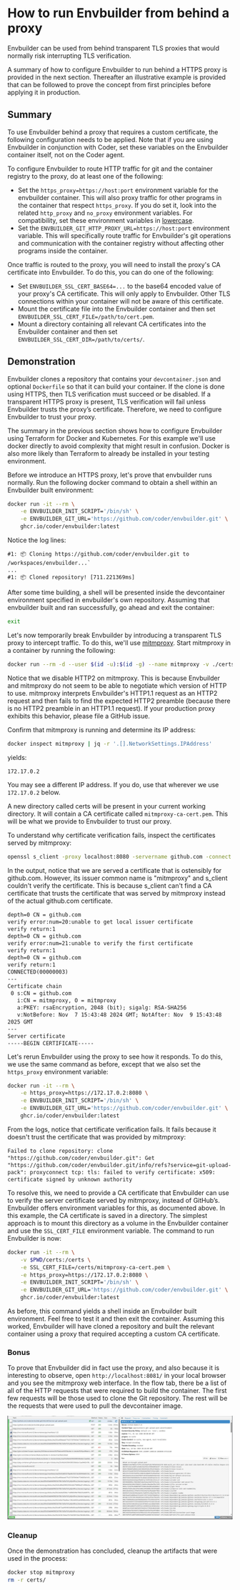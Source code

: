 # How to run Envbuilder from behind a proxy

Envbuilder can be used from behind transparent TLS proxies that would normally risk interrupting TLS verification.

A summary of how to configure Envbuilder to run behind a HTTPS proxy is provided in the next section. Thereafter an illustrative example is provided that can be followed to prove the concept from first principles before applying it in production.

## Summary
To use Envbuilder behind a proxy that requires a custom certificate, the following configuration needs to be applied. Note that if you are using Envbuilder in conjunction with Coder, set these variables on the Envbuilder container itself, not on the Coder agent.

To configure Envbuilder to route HTTP traffic for git and the container registry to the proxy, do at least one of the following:
* Set the `https_proxy=https://host:port` environment variable for the envbuilder container. This will also proxy traffic for other programs in the container that respect `https_proxy`. If you do set it, look into the related `http_proxy` and `no_proxy` environment variables. For compatibility, set these environment variables in [lowercase](https://about.gitlab.com/blog/2021/01/27/we-need-to-talk-no-proxy/#http_proxy-and-https_proxy). 
* Set the `ENVBUILDER_GIT_HTTP_PROXY_URL=https://host:port` environment variable. This will specifically route traffic for Envbuilder's git operations and communication with the container registry without affecting other programs inside the container.

Once traffic is routed to the proxy, you will need to install the proxy's CA certificate into Envbuilder. To do this, you can do one of the following:
* Set `ENVBUILDER_SSL_CERT_BASE64=...` to the base64 encoded value of your proxy's CA certificate. This will only apply to Envbuilder. Other TLS connections within your container will not be aware of this certificate.
* Mount the certificate file into the Envbuilder container and then set `ENVBUILDER_SSL_CERT_FILE=/path/to/cert.pem`.
* Mount a directory containing all relevant CA certificates into the Envbuilder container and then set `ENVBUILDER_SSL_CERT_DIR=/path/to/certs/`.

## Demonstration
Envbuilder clones a repository that contains your `devcontainer.json` and optional `Dockerfile` so that it can build your container. If the clone is done using HTTPS, then TLS verification must succeed or be disabled. If a transparent HTTPS proxy is present, TLS verification will fail unless Envbuilder trusts the proxy’s certificate. Therefore, we need to configure Envbuilder to trust your proxy. 

The summary in the previous section shows how to configure Envbuilder using Terraform for Docker and Kubernetes. For this example we'll use docker directly to avoid complexity that might result in confusion. Docker is also more likely than Terraform to already be installed in your testing environment.

Before we introduce an HTTPS proxy, let's prove that envbuilder runs normally. Run the following docker command to obtain a shell within an Envbuilder built environment:
```bash
docker run -it --rm \
    -e ENVBUILDER_INIT_SCRIPT='/bin/sh' \
    -e ENVBUILDER_GIT_URL='https://github.com/coder/envbuilder.git' \
    ghcr.io/coder/envbuilder:latest
```

Notice the log lines:
```
#1: 📦 Cloning https://github.com/coder/envbuilder.git to /workspaces/envbuilder...`
...
#1: 📦 Cloned repository! [711.221369ms]
```

After some time building, a shell will be presented inside the devcontainer environment specified in envbuilder's own repository. Assuming that envbuilder built and ran successfully, go ahead and exit the container:
```bash
exit
```

Let's now temporarily break Envbuilder by introducing a transparent TLS proxy to intercept traffic. To do this, we'll use [mitmproxy](https://mitmproxy.org/). Start mitmproxy in a container by running the following:
```bash
docker run --rm -d --user $(id -u):$(id -g) --name mitmproxy -v ./certs:/home/mitmproxy/.mitmproxy -p 8080:8080 -p 127.0.0.1:8081:8081 mitmproxy/mitmproxy mitmweb --web-host 0.0.0.0 --set http2=false
```

Notice that we disable HTTP2 on mitmproxy. This is because Envbuilder and mitmproxy do not seem to be able to negotiate which version of HTTP to use. mitmproxy interprets Envbuilder's HTTP1.1 request as an HTTP2 request and then fails to find the expected HTTP2 preamble (because there is no HTTP2 preamble in an HTTP1.1 request). If your production proxy exhibits this behavior, please file a GitHub issue.

Confirm that mitmproxy is running and determine its IP address:
```bash
docker inspect mitmproxy | jq -r '.[].NetworkSettings.IPAddress'
```
yields:
```
172.17.0.2
```

You may see a different IP address. If you do, use that wherever we use `172.17.0.2` below. 

A new directory called certs will be present in your current working directory. It will contain a CA certificate called  `mitmproxy-ca-cert.pem`. This will be what we provide to Envbuilder to trust our proxy.

To understand why certificate verification fails, inspect the certificates served by mitmproxy:
```bash
openssl s_client -proxy localhost:8080 -servername github.com -connect github.com:443 | head -n 10
```
In the output, notice that we are served a certificate that is ostensibly for github.com. However, its issuer common name is "mitmproxy" and s_client couldn't verify the certificate. This is because s_client can't find a CA certificate that trusts the certificate that was served by mitmproxy instead of the actual github.com certificate.
```
depth=0 CN = github.com
verify error:num=20:unable to get local issuer certificate
verify return:1
depth=0 CN = github.com
verify error:num=21:unable to verify the first certificate
verify return:1
depth=0 CN = github.com
verify return:1
CONNECTED(00000003)
---
Certificate chain
 0 s:CN = github.com
   i:CN = mitmproxy, O = mitmproxy
   a:PKEY: rsaEncryption, 2048 (bit); sigalg: RSA-SHA256
   v:NotBefore: Nov  7 15:43:48 2024 GMT; NotAfter: Nov  9 15:43:48 2025 GMT
---
Server certificate
-----BEGIN CERTIFICATE-----
```

Let's rerun Envbuilder using the proxy to see how it responds. To do this, we use the same command as before, except that we also set the `https_proxy` environment variable:
```bash
docker run -it --rm \
    -e https_proxy=https://172.17.0.2:8080 \
    -e ENVBUILDER_INIT_SCRIPT='/bin/sh' \
    -e ENVBUILDER_GIT_URL='https://github.com/coder/envbuilder.git' \
    ghcr.io/coder/envbuilder:latest
```
From the logs, notice that certificate verification fails. It fails because it doesn't trust the certificate that was provided by mitmproxy:
```
Failed to clone repository: clone "https://github.com/coder/envbuilder.git": Get "https://github.com/coder/envbuilder.git/info/refs?service=git-upload-pack": proxyconnect tcp: tls: failed to verify certificate: x509: certificate signed by unknown authority
```

To resolve this, we need to provide a CA certificate that Envbuilder can use to verify the server certificate served by mitmproxy, instead of GitHub’s. Envbuilder offers environment variables for this, as documented above. In this example, the CA certificate is saved in a directory. The simplest approach is to mount this directory as a volume in the Envbuilder container and use the `SSL_CERT_FILE` environment variable. The command to run Envbuilder is now:
```bash
docker run -it --rm \
    -v $PWD/certs:/certs \
    -e SSL_CERT_FILE=/certs/mitmproxy-ca-cert.pem \
    -e https_proxy=https://172.17.0.2:8080 \
    -e ENVBUILDER_INIT_SCRIPT='/bin/sh' \
    -e ENVBUILDER_GIT_URL='https://github.com/coder/envbuilder.git' \
    ghcr.io/coder/envbuilder:latest
```

As before, this command yields a shell inside an Envbuilder built environment. Feel free to test it and then exit the container. Assuming this worked, Envbuilder will have cloned a repository and built the relevant container using a proxy that required accepting a custom CA certificate.

### Bonus
To prove that Envbuilder did in fact use the proxy, and also because it is interesting to observe, open `http://localhost:8081/` in your local browser and you see the mitmproxy web interface. In the flow tab, there be a list of all of the HTTP requests that were required to build the container. The first few requests will be those used to clone the Git repository. The rest will be the requests that were used to pull the devcontainer image.

![Proxied requests](./img/proxy.png)

### Cleanup
Once the demonstration has concluded, cleanup the artifacts that were used in the process:
```bash
docker stop mitmproxy
rm -r certs/
```